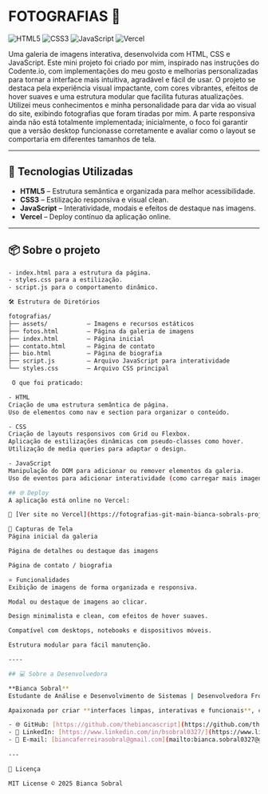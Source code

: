 # **FOTOGRAFIAS** 📸

![HTML5](https://img.shields.io/badge/HTML5-E34F26?style=flat&logo=html5&logoColor=white)
![CSS3](https://img.shields.io/badge/CSS3-1572B6?style=flat&logo=css3&logoColor=white)
![JavaScript](https://img.shields.io/badge/JavaScript-F7DF1E?style=flat&logo=javascript&logoColor=black)
![Vercel](https://img.shields.io/badge/deploy-vercel-000?style=flat&logo=vercel)

Uma galeria de imagens interativa, desenvolvida com HTML, CSS e JavaScript.
Este mini projeto foi criado por mim, inspirado nas instruções do Codente.io, com implementações do meu gosto e melhorias personalizadas para tornar a interface mais intuitiva, agradável e fácil de usar.
O projeto se destaca pela experiência visual impactante, com cores vibrantes, efeitos de hover suaves e uma estrutura modular que facilita futuras atualizações. Utilizei meus conhecimentos e minha personalidade para dar vida ao visual do site, exibindo fotografias que foram tiradas por mim.
A parte responsiva ainda não está totalmente implementada; inicialmente, o foco foi garantir que a versão desktop funcionasse corretamente e avaliar como o layout se comportaria em diferentes tamanhos de tela.

---

## 🚀 Tecnologias Utilizadas

- **HTML5** – Estrutura semântica e organizada para melhor acessibilidade.  
- **CSS3** – Estilização responsiva e visual clean.  
- **JavaScript** – Interatividade, modais e efeitos de destaque nas imagens.  
- **Vercel** – Deploy contínuo da aplicação online.  

---

## 📦 Sobre o projeto

```bash
- index.html para a estrutura da página.
- styles.css para a estilização.
- script.js para o comportamento dinâmico.

🛠️ Estrutura de Diretórios

fotografias/
├── assets/           – Imagens e recursos estáticos
├── fotos.html        – Página da galeria de imagens
├── index.html        – Página inicial
├── contato.html      – Página de contato
├── bio.html          – Página de biografia
├── script.js         – Arquivo JavaScript para interatividade
└── styles.css        – Arquivo CSS principal

 O que foi praticado:

- HTML
Criação de uma estrutura semântica de página.
Uso de elementos como nav e section para organizar o conteúdo.

- CSS
Criação de layouts responsivos com Grid ou Flexbox.
Aplicação de estilizações dinâmicas com pseudo-classes como hover.
Utilização de media queries para adaptar o design.

- JavaScript
Manipulação do DOM para adicionar ou remover elementos da galeria.
Uso de eventos para adicionar interatividade (como carregar mais imagens ao clicar no botão).

## 🌐 Deploy
A aplicação está online no Vercel:

🔗 [Ver site no Vercel](https://fotografias-git-main-bianca-sobrals-projects.vercel.app)

📸 Capturas de Tela
Página inicial da galeria

Página de detalhes ou destaque das imagens

Página de contato / biografia

⭐ Funcionalidades
Exibição de imagens de forma organizada e responsiva.

Modal ou destaque de imagens ao clicar.

Design minimalista e clean, com efeitos de hover suaves.

Compatível com desktops, notebooks e dispositivos móveis.

Estrutura modular para fácil manutenção.

----

## 💻 Sobre a Desenvolvedora

**Bianca Sobral**  
Estudante de Análise e Desenvolvimento de Sistemas | Desenvolvedora Front-end  

Apaixonada por criar **interfaces limpas, interativas e funcionais**, com foco em **UI/UX e soluções web modernas**.  

- 🌐 GitHub: [https://github.com/thebiancascript](https://github.com/thebiancascript)  
- 💼 LinkedIn: [https://www.linkedin.com/in/bsobral0327/](https://www.linkedin.com/in/bsobral0327/)  
- 📧 E-mail: [biancaferreirasobral@gmail.com](mailto:bianca.sobral0327@gmail.com)
  
---

📄 Licença

MIT License © 2025 Bianca Sobral
